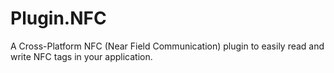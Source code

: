 # Plugin.NFC
A Cross-Platform NFC (Near Field Communication) plugin to easily read and write NFC tags in your application.
